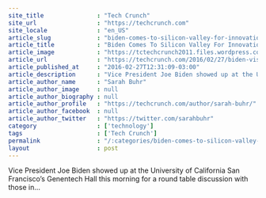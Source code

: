 ```yaml
---
site_title               : "Tech Crunch"
site_url                 : "https://techcrunch.com"
site_locale              : "en_US"
article_slug             : "biden-comes-to-silicon-valley-for-innovation-in-white-house-cancer-moonshot-initiative"
article_title            : "Biden Comes To Silicon Valley For Innovation In White House Cancer Moonshot Initiative"
article_image            : "https://tctechcrunch2011.files.wordpress.com/2016/02/8013700958_b7a88bc237_k.jpg?w=764&h=400&crop=1"
article_url              : "https://techcrunch.com/2016/02/27/biden-visits-silicon-valley-to-seek-innovation-for-white-house-cancer-moonshot-initiative/"
article_published_at     : "2016-02-27T12:31:09-03:00"
article_description      : "Vice President Joe Biden showed up at the University of California San Francisco’s Genentech Hall this morning for a round table discussion with those in..."
article_author_name      : "Sarah Buhr"
article_author_image     : null
article_author_biography : null
article_author_profile   : "https://techcrunch.com/author/sarah-buhr/"
article_author_facebook  : null
article_author_twitter   : "https://twitter.com/sarahbuhr"
category                 : ['technology']
tags                     : ['Tech Crunch']
permalink                : "/:categories/biden-comes-to-silicon-valley-for-innovation-in-white-house-cancer-moonshot-initiative/"
layout                   : post
---
```


Vice President Joe Biden showed up at the University of California San Francisco’s Genentech Hall this morning for a round table discussion with those in...
